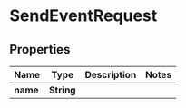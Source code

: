 

# SendEventRequest


## Properties

| Name | Type | Description | Notes |
|------------ | ------------- | ------------- | -------------|
|**name** | **String** |  |  |



